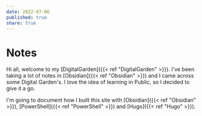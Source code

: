```yaml
---
date: 2022-07-06
published: true
share: true
---
```


# Notes

Hi all, welcome to my [DigitalGarden]({{< ref "DigitalGarden" >}}). I've been taking a lot of notes in [Obsidian]({{< ref "Obsidian" >}}) and I came across some Digital Garden's. I love the idea of learning in Public, so I decided to give it a go.

I'm going to document how I built this site with [Obsidian]({{< ref "Obsidian" >}}), [PowerShell]({{< ref "PowerShell" >}}) and [Hugo]({{< ref "Hugo" >}}).


